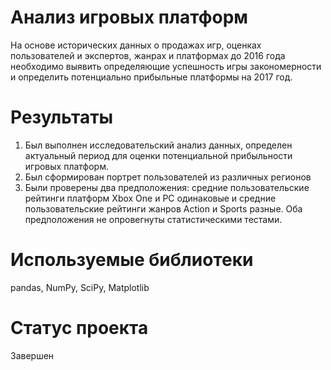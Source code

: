 # Анализ игровых платформ
На основе исторических данных о продажах игр, оценках пользователей и экспертов, жанрах и платформах до 2016 года необходимо выявить определяющие успешность игры закономерности и определить потенциально прибыльные платформы на 2017 год.

# Результаты
1. Был выполнен исследовательский анализ данных, определен актуальный период для оценки потенциальной прибыльности игровых платформ.
2. Был сформирован портрет пользователей из различных регионов
3. Были проверены два предположения: средние пользовательские рейтинги платформ Xbox One и PC одинаковые и средние пользовательские рейтинги жанров Action и Sports разные. Оба предположения не опровегнуты статистическими тестами.

# Используемые библиотеки
pandas, NumPy, SciPy, Matplotlib

# Статус проекта
Завершен
